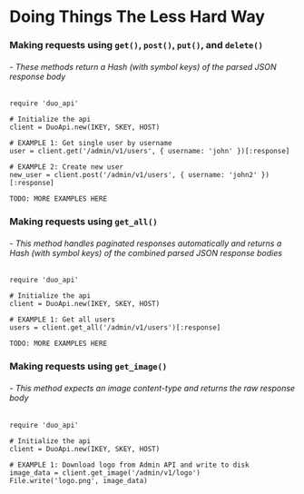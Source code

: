 # Doing Things The Less Hard Way

### Making requests using `get()`, `post()`, `put()`, and `delete()`
###### - These methods return a Hash (with symbol keys) of the parsed JSON response body
```
require 'duo_api'

# Initialize the api
client = DuoApi.new(IKEY, SKEY, HOST)

# EXAMPLE 1: Get single user by username
user = client.get('/admin/v1/users', { username: 'john' })[:response]

# EXAMPLE 2: Create new user
new_user = client.post('/admin/v1/users', { username: 'john2' })[:response]

TODO: MORE EXAMPLES HERE
```

### Making requests using `get_all()`
###### - This method handles paginated responses automatically and returns a Hash (with symbol keys) of the combined parsed JSON response bodies
```
require 'duo_api'

# Initialize the api
client = DuoApi.new(IKEY, SKEY, HOST)

# EXAMPLE 1: Get all users
users = client.get_all('/admin/v1/users')[:response]

TODO: MORE EXAMPLES HERE
```

### Making requests using `get_image()`
###### - This method expects an image content-type and returns the raw response body
```
require 'duo_api'

# Initialize the api
client = DuoApi.new(IKEY, SKEY, HOST)

# EXAMPLE 1: Download logo from Admin API and write to disk
image_data = client.get_image('/admin/v1/logo')
File.write('logo.png', image_data)
```